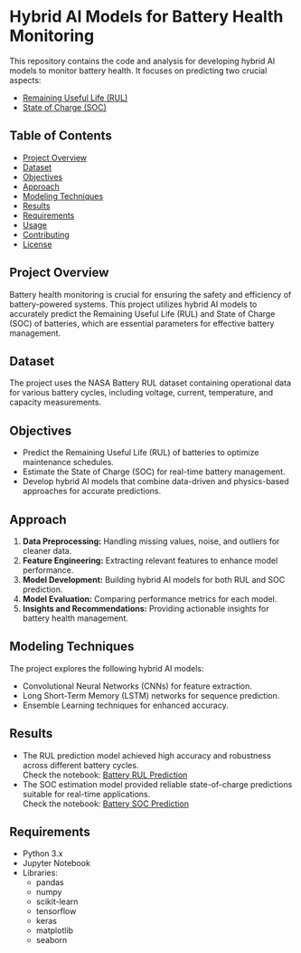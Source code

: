 # Hybrid AI Models for Battery Health Monitoring

This repository contains the code and analysis for developing hybrid AI models to monitor battery health. It focuses on predicting two crucial aspects:
- [Remaining Useful Life (RUL)](https://github.com/thanusri1601/-Hybrid-AI-Models-For-Battery-Health-Monitoring/blob/main/Battery_RUL.ipynb)
- [State of Charge (SOC)](https://github.com/thanusri1601/-Hybrid-AI-Models-For-Battery-Health-Monitoring/blob/main/Battery_soc.ipynb)

## Table of Contents
- [Project Overview](#project-overview)
- [Dataset](#dataset)
- [Objectives](#objectives)
- [Approach](#approach)
- [Modeling Techniques](#modeling-techniques)
- [Results](#results)
- [Requirements](#requirements)
- [Usage](#usage)
- [Contributing](#contributing)
- [License](#license)

## Project Overview
Battery health monitoring is crucial for ensuring the safety and efficiency of battery-powered systems. This project utilizes hybrid AI models to accurately predict the Remaining Useful Life (RUL) and State of Charge (SOC) of batteries, which are essential parameters for effective battery management.

## Dataset
The project uses the NASA Battery RUL dataset containing operational data for various battery cycles, including voltage, current, temperature, and capacity measurements.

## Objectives
- Predict the Remaining Useful Life (RUL) of batteries to optimize maintenance schedules.
- Estimate the State of Charge (SOC) for real-time battery management.
- Develop hybrid AI models that combine data-driven and physics-based approaches for accurate predictions.

## Approach
1. **Data Preprocessing:** Handling missing values, noise, and outliers for cleaner data.
2. **Feature Engineering:** Extracting relevant features to enhance model performance.
3. **Model Development:** Building hybrid AI models for both RUL and SOC prediction.
4. **Model Evaluation:** Comparing performance metrics for each model.
5. **Insights and Recommendations:** Providing actionable insights for battery health management.

## Modeling Techniques
The project explores the following hybrid AI models:
- Convolutional Neural Networks (CNNs) for feature extraction.
- Long Short-Term Memory (LSTM) networks for sequence prediction.
- Ensemble Learning techniques for enhanced accuracy.

## Results
- The RUL prediction model achieved high accuracy and robustness across different battery cycles.  
  Check the notebook: [Battery RUL Prediction](https://github.com/thanusri1601/-Hybrid-AI-Models-For-Battery-Health-Monitoring/blob/main/Battery_RUL.ipynb)
- The SOC estimation model provided reliable state-of-charge predictions suitable for real-time applications.  
  Check the notebook: [Battery SOC Prediction](https://github.com/thanusri1601/-Hybrid-AI-Models-For-Battery-Health-Monitoring/blob/main/Battery_soc.ipynb)

## Requirements
- Python 3.x
- Jupyter Notebook
- Libraries:
  - pandas
  - numpy
  - scikit-learn
  - tensorflow
  - keras
  - matplotlib
  - seaborn


